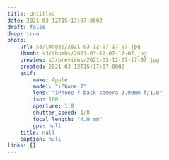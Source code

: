 ```yaml
---
title: Untitled
date: 2021-03-12T15:17:07.000Z
draft: false
drop: true
photo:
    url: s3/images/2021-03-12-07-17-07.jpg
    thumb: s3/thumbs/2021-03-12-07-17-07.jpg
    preview: s3/previews/2021-03-12-07-17-07.jpg
    created: 2021-03-12T15:17:07.000Z
    exif:
        make: Apple
        model: "iPhone 7"
        lens: "iPhone 7 back camera 3.99mm f/1.8"
        iso: 100
        aperture: 1.8
        shutter_speed: 1/8
        focal_length: "4.0 mm"
        gps: null
    title: null
    caption: null
links: []
---
```

